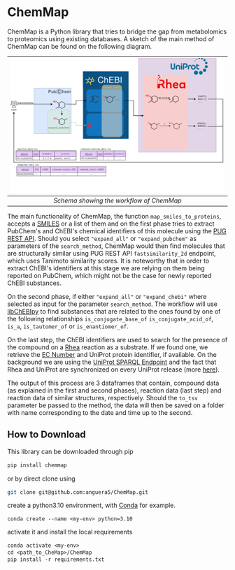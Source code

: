 # ChemMap
ChemMap is a Python library that tries to bridge the gap from metabolomics to proteomics using existing databases.
A sketch of the main method of ChemMap can be found on the following diagram.

| ![app_schema.png](assets/app_schema.png) | 
|:----------------------------------------:| 
| *Schema showing the workflow of ChemMap* |

The main functionality of ChemMap, the function `map_smiles_to_proteins`, accepts a 
[SMILES](https://www.daylight.com/dayhtml/doc/theory/theory.smiles.html) or a list of them and on the first phase 
tries to extract PubChem's and ChEBI's chemical identifiers of this molecule using the 
[PUG REST API](https://pubchem.ncbi.nlm.nih.gov/docs/pug-rest-tutorial). Should you select `"expand_all"`
or `"expand_pubchem"` as parameters of the `search_method`, ChemMap would then find molecules that are structurally 
similar using PUG REST API `fastsimilarity_2d` endpoint, which uses Tanimoto similarity scores. It is noteworthy that
in order to extract ChEBI's identifiers at this stage we are relying on them being reported on PubChem, which might not
be the case for newly reported ChEBI substances.

On the second phase, if either `"expand_all"` or `"expand_chebi"` where selected as input for the parameter 
`search_method`. The workflow will use [libChEBIpy](https://github.com/libChEBI/libChEBIpy) to find substances that are 
related to the ones found by one of the following relationships `is_conjugate_base_of` `is_conjugate_acid_of`, `is_a`, 
`is_tautomer_of` or `is_enantiomer_of`.

On the last step, the ChEBI identifiers are used to search for the presence of the compound on a [Rhea](https://www.rhea-db.org/) 
reaction as a substrate. If we found one, we retrieve the [EC Number](https://en.wikipedia.org/wiki/Enzyme_Commission_number) and 
UniProt protein identifier, if available. On the background we are using the [UniProt SPARQL Endpoint](https://sparql.uniprot.org/) and
the fact that Rhea and UniProt are synchronized on every UniProt release (more 
[here](https://www.uniprot.org/help/synchronization)).

The output of this process are 3 dataframes that contain, compound data (as explained in the first and second phases),
reaction data (last step) and reaction data of similar structures, respectively. Should the `to_tsv` parameter
be passed to the method, the data will then be saved on a folder with name corresponding to the date and time up to the
second.

## How to Download

This library can be downloaded through pip 

```bash
pip install chemmap
```

or by direct clone using

```bash
git clone git@github.com:anguera5/ChemMap.git
```

create a python3.10 environment, with
[Conda](https://docs.conda.io/projects/conda/en/latest/user-guide/install/index.html#regular-installation) for example.

```conda
conda create --name <my-env> python=3.10
```

activate it and install the local requirements 

```
conda activate <my-env>
cd <path_to_CheMap>/ChemMap
pip install -r requirements.txt
```